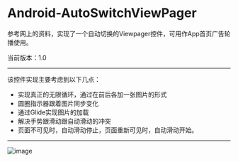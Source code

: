 # Android-AutoSwitchViewPager
参考网上的资料，实现了一个自动切换的Viewpager控件，可用作App首页广告轮播使用。

当前版本：1.0

---

该控件实现主要考虑到以下几点：
* 实现真正的无限循环，通过在前后各加一张图片的形式
* 圆圈指示器跟着图片同步变化
* 通过Glide实现图片的加载
* 解决手势跟滑动跟自动滑动的冲突
* 页面不可见时，自动滑动停止，页面重新可见时，自动滑动开始。

---

![image](https://github.com/lie128/Android-AutoSwitchViewPager/blob/master/preview/preview.gif)

